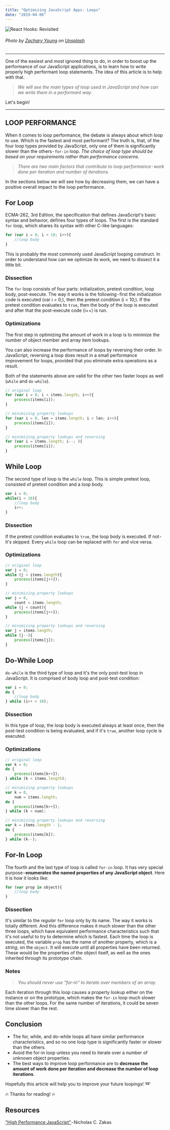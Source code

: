 ```yaml
---
title: "Optimizing JavaScript Apps: Loops"
date: "2019-04-06"
---
```


![React Hooks: Revisited](./optimizing-javascript-apps-loops.jpg)
###### Photo by [Zachary Young](https://unsplash.com/photos/7NtiJBowheE?utm_source=unsplash&utm_content=creditCopyText) on [Unsplash](https://unsplash.com/search/photos/loops?utm_source=unsplash&utm_content=creditCopyText)
---

One of the easiest and most ignored thing to do, in order to boost up the performance of our JavaScript applications, is to learn how to write properly high performant loop statements. The idea of this article is to help with that.


>_We will see the main types of loop used in JavaScript and how can we write them in a performant way._

Let's begin!
___

## LOOP PERFORMANCE
When it comes to loop performance, the debate is always about which loop to use. Which is the fastest and most performant? The truth is, that, of the four loop types provided by JavaScript, only one of them is significantly slower than the others - ```for-in``` loop. _The choice of loop type should be based on your requirements rather than performance concerns_.

>_There are two main factors that contribute to loop performance - work done per iteration and number of iterations._

In the sections below we will see how by decreasing them, we can have a positive overall impact to the loop performance.

## For Loop
ECMA-262, 3rd Edition, the specification that defines JavaScript's basic syntax and behavior, defines four types of loops. The first is the standard ```for``` loop, which shares its syntax with other C-like languages:

```jsx
for (var i = 0; i < 10; i++){
    //loop body
}
```

This is probably the most commonly used JavaScript looping construct. In order to understand how can we optimize its work, we need to dissect it a little bit.

### Dissection
The ```for``` loop consists of four parts: initialization, pretest condition, loop body, post-execute. The way it works is the following - first the initialization code is executed (var i = 0;), then the pretest condition (i < 10;). If the pretest condition evaluates to ```true```, then the body of the loop is executed and after that the post-execute code (i++) is run.

### Optimizations
The first step in optimizing the amount of work in a loop is to minimize the number of object member and array item lookups.

You can also increase the performance of loops by reversing their order. In JavaScript, reversing a loop does result in a small performance improvement for loops, provided that you eliminate extra operations as a result.

Both of the statements above are valid for the other two faster loops as well (```while``` and ```do-while```).

```jsx
// original loop
for (var i = 0; i < items.length; i++){
    process(items[i]);
}

// minimizing property lookups
for (var i = 0, len = items.length; i < len; i++){
    process(items[i]);
}

// minimizing property lookups and reversing
for (var i = items.length; i--; ){
    process(items[i]);
}
```

## While Loop
The second type of loop is the ```while``` loop. This is simple pretest loop, consisted of pretest condition and a loop body.

```jsx
var i = 0;
while(i < 10){
    //loop body
    i++;
}
```

### Dissection
If the pretest condition evaluates to ```true```, the loop body is executed. If not - it's skipped. Every ```while``` loop can be replaced with ```for``` and vice versa.

### Optimizations

```jsx
// original loop
var j = 0;
while (j < items.length){
    process(items[j++]);
}

// minimizing property lookups
var j = 0,
    count = items.length;
while (j < count){
    process(items[j++]);
}

// minimizing property lookups and reversing
var j = items.length;
while (j--){
    process(items[j]);
}
```

## Do-While Loop

```do-while``` is the third type of loop and it's the only post-test loop in JavaScript. It is comprised of body loop and post-test condition:

```jsx
var i = 0;
do {
    //loop body
} while (i++ < 10);
```

### Dissection
In this type of loop, the loop body is executed always at least once, then the post-test condition is being evaluated, and if it's ```true```, another loop cycle is executed.

### Optimizations
```jsx
// original loop
var k = 0;
do {
    process(items[k++]);
} while (k < items.length);

// minimizing property lookups
var k = 0,
    num = items.length;
do {
    process(items[k++]);
} while (k < num);

// minimizing property lookups and reversing
var k = items.length - 1;
do {
    process(items[k]);
} while (k--);
```

## For-In Loop
The fourth and the last type of loop is called ```for-in``` loop. It has very special purpose - __enumerates the named properties of any JavaScript object__. Here it is how it looks like:

```jsx
for (var prop in object){
    //loop body
}
```

### Dissection
It's similar to the _regular_ ```for``` loop only by its name. The way it works is totally different. And this difference makes it much slower than the other three loops, which have equivalent performance characteristics such that it's not useful to try to determine which is fastest. Each time the loop is executed, the variable ```prop``` has the name of another property, which is a _string_, on the ```object```. It will execute until all properties have been returned. These would be the properties of the object itself, as well as the ones inherited through its prototype chain.

### Notes
>_You should never use "for-in" to iterate over members of an array._

Each iteration through this loop causes a property lookup either on the instance or on the prototype, which makes the ```for-in``` loop much slower than the other loops. For the same number of iterations, it could be seven time slower than the rest.

## Conclusion
- The for, while, and do-while loops all have similar performance characteristics, and so no one loop type is significantly faster or slower than the others.
- Avoid the for-in loop unless you need to iterate over a number of unknown object properties.
- The best ways to improve loop performance are to __decrease the amount of work done per iteration and decrease the number of loop iterations__.

Hopefully this article will help you to improve your future loopings! ➿

🔥 Thanks for reading! 🔥

## Resources
["High Performance JavaScript" ](https://www.amazon.com/High-Performance-JavaScript-Application-Interfaces/dp/059680279X)- Nicholas C. Zakas

